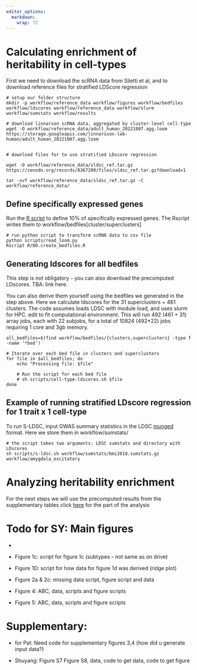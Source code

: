 ```yaml
---
editor_options: 
  markdown: 
    wrap: 72
---
```


# Calculating enrichment of heritability in cell-types

First we need to download the scRNA data from Siletti et al, and to
download reference files for stratified LDScore regression

```{bash}
# setup our folder structure
mkdir -p workflow/reference_data workflow/figures workflow/bedfiles workflow/ldscores workflow/reference_data workflow/slurm workflow/sumstats workflow/results

# download linnarson scRNA data, aggregated by cluster-level cell-type
wget -O workflow/reference_data/adult_human_20221007.agg.loom https://storage.googleapis.com/linnarsson-lab-human/adult_human_20221007.agg.loom


# download files for to use stratified LDscore regression

wget -O workflow/reference_data/sldsc_ref.tar.gz https://zenodo.org/records/8367200/files/sldsc_ref.tar.gz?download=1

tar -xvf workflow/reference_data/sldsc_ref.tar.gz -C workflow/reference_data/
```

## Define specifically expressed genes

Run the [R script](R/00.create_bedfiles.R) to define 10% of specifically
expressed genes. The Rscript writes them to
workflow/bedfiles[cluster/superclusters]

```{bash}
# run python script to transform scRNA data to csv file
python scripts/read_loom.py
Rscript R/00.create_bedfiles.R

```

## Generating ldscores for all bedfiles

This step is not obligatory - you can also download the precomputed
LDscores. TBA: link here.

You can also derive them yourself using the bedfiles we generated in the
step above. Here we calculate ldscores for the 31 superclusters + 461
clusters. The code assumes loads LDSC with module load, and uses slurm
for HPC. edit to fit computational environment. This will run 492 (461 +
31) array jobs, each with 22 subjobs, for a total of 10824 (492\*22)
jobs requiring 1 core and 3gb memory.

```         
all_bedfiles=$(find workflow/bedfiles/{clusters,superclusters} -type f -name '*bed')

# Iterate over each bed file in clusters and superclusters
for file in $all_bedfiles; do
    echo "Processing file: $file"
    
    # Run the script for each bed file
    # sh scripts/cell-type-ldscores.sh $file
done
```

## Example of running stratified LDscore regression for 1 trait x 1 cell-type

To run S-LDSC, input GWAS summary statistics in the LDSC
[munged](https://github.com/bulik/ldsc) format. Here we store them in
workflow/sumstats/

```         
# the script takes two arguments: LDSC sumstats and directory with LDscores
sh scripts/s-ldsc.sh workflow/sumstats/bmi2018.sumstats.gz workflow/amygdala_excitatory
```

# Analyzing heritability enrichment

For the next steps we will use the precomputed results from the
supplementary tables click [here](celltype-analysis.md) for the part of
the analysis

# Todo for SY: Main figures

-   

-   Figure 1c: script for figure 1c (subtypes - not same as on drive)

-   Figure 1D: script for how data for figure 1d was derived (ridge
    plot)

-   Figure 2a & 2c: missing data script, figure script and data

-   Figure 4: ABC, data, scripts and figure scripts

-   Figure 5: ABC, data, scripts and figure scripts

# Supplementary:

-   for Pat: Need code for supplementary figures 3,4 (how did u generate
    input data?)

-   Shuyang: Figure S7 Figure S8, data, code to get data, code to get
    figure

